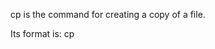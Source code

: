 cp is the command for creating a copy of a file.

Its format is:
  cp <file origin and name> <file destination and name>
